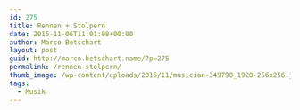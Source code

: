 ```yaml
---
id: 275
title: Rennen + Stolpern
date: 2015-11-06T11:01:08+00:00
author: Marco Betschart
layout: post
guid: http://marco.betschart.name/?p=275
permalink: /rennen-stolpern/
thumb_image: /wp-content/uploads/2015/11/musician-349790_1920-256x256.jpg
tags:
  - Musik
---
```

<span class="embed-youtube" style="text-align:center; display: block;"></span>